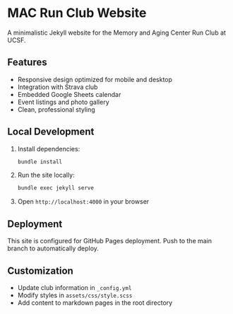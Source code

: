 # MAC Run Club Website

A minimalistic Jekyll website for the Memory and Aging Center Run Club at UCSF.

## Features

- Responsive design optimized for mobile and desktop
- Integration with Strava club
- Embedded Google Sheets calendar
- Event listings and photo gallery
- Clean, professional styling

## Local Development

1. Install dependencies:
   ```bash
   bundle install
   ```

2. Run the site locally:
   ```bash
   bundle exec jekyll serve
   ```

3. Open `http://localhost:4000` in your browser

## Deployment

This site is configured for GitHub Pages deployment. Push to the main branch to automatically deploy.

## Customization

- Update club information in `_config.yml`
- Modify styles in `assets/css/style.scss`
- Add content to markdown pages in the root directory